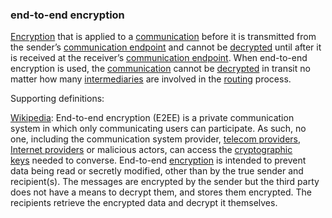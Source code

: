 ### end-to-end encryption

<p class="c8"><span class="c2"><a class="c3" href="#h.iyq318f2vg61">Encryption</a></span><span>&nbsp;that is applied to a </span><span class="c2"><a class="c3" href="#h.w02a6srdng3j">communication</a></span><span>&nbsp;before it is transmitted from the sender’s </span><span class="c2"><a class="c3" href="#h.qstkv072p5tx">communication endpoint</a></span><span>&nbsp;and cannot be </span><span class="c2"><a class="c3" href="#h.fuc05ut9lwmq">decrypted</a></span><span>&nbsp;until after it is received at the receiver’s </span><span class="c2"><a class="c3" href="#h.qstkv072p5tx">communication endpoint</a></span><span>. When end-to-end encryption is used, the </span><span class="c2"><a class="c3" href="#h.w02a6srdng3j">communication</a></span><span>&nbsp;cannot be </span><span class="c2"><a class="c3" href="#h.fuc05ut9lwmq">decrypted</a></span><span>&nbsp;in transit no matter how many</span><span>&nbsp;</span><span class="c2"><a class="c3" href="#h.p89mgcb8dbec">intermediaries</a></span><span>&nbsp;are involved in the </span><span class="c2"><a class="c3" href="#h.tbxetxt0mdlp">routing</a></span><span>&nbsp;process.</span></p><p class="c8"><span class="c0">Supporting definitions:</span></p><p class="c8"><span class="c2"><a class="c3" href="https://www.google.com/url?q=https://en.wikipedia.org/wiki/End-to-end_encryption&amp;sa=D&amp;source=editors&amp;ust=1706779842661814&amp;usg=AOvVaw2uyztFv_zSANRSnYS9Lnsh">Wikipedia</a></span><span>: End-to-end encryption (E2EE) is a private communication system in which only communicating users can participate. As such, no one, including the communication system provider, </span><span class="c2"><a class="c3" href="https://www.google.com/url?q=https://en.wikipedia.org/wiki/Telecommunications_service_providers&amp;sa=D&amp;source=editors&amp;ust=1706779842662037&amp;usg=AOvVaw1huXhqKz7vLjB4QDvXFE1C">telecom providers</a></span><span>, </span><span class="c2"><a class="c3" href="https://www.google.com/url?q=https://en.wikipedia.org/wiki/Internet_providers&amp;sa=D&amp;source=editors&amp;ust=1706779842662224&amp;usg=AOvVaw1AfuKrdxm1mg9nYCBN2zcZ">Internet providers</a></span><span>&nbsp;or malicious actors, can access the </span><span class="c2"><a class="c3" href="https://www.google.com/url?q=https://en.wikipedia.org/wiki/Key_(cryptography)&amp;sa=D&amp;source=editors&amp;ust=1706779842662413&amp;usg=AOvVaw0T68gaywsZvlShPxAONBAM">cryptographic keys</a></span><span>&nbsp;needed to converse. End-to-end </span><span class="c2"><a class="c3" href="https://www.google.com/url?q=https://en.wikipedia.org/wiki/Encryption&amp;sa=D&amp;source=editors&amp;ust=1706779842662592&amp;usg=AOvVaw0DdDzVDT_uzsKlixRiQdFM">encryption</a></span><span class="c0">&nbsp;is intended to prevent data being read or secretly modified, other than by the true sender and recipient(s). The messages are encrypted by the sender but the third party does not have a means to decrypt them, and stores them encrypted. The recipients retrieve the encrypted data and decrypt it themselves.</span></p>